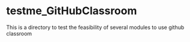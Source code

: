 # testme_GitHubClassroom
This is a directory to test the feasibility of several modules to use github classroom
